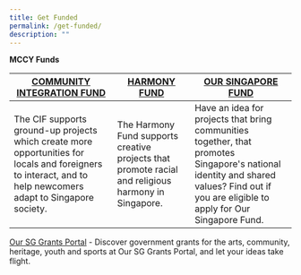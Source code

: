 ```yaml
---
title: Get Funded
permalink: /get-funded/
description: ""
---
```

**MCCY Funds**



| [COMMUNITY INTEGRATION FUND](https://oursggrants.gov.sg/grants/cifprojectgrant/instruction) | [HARMONY FUND](https://oursggrants.gov.sg/grants/hfprojectgrant/instruction)| [OUR SINGAPORE FUND](https://oursggrants.gov.sg/grants/osfprojectgrant/instruction)|
| -------- | -------- | -------- |
| The CIF supports ground-up projects which create more opportunities for locals and foreigners to interact, and to help newcomers adapt to Singapore society. | The Harmony Fund supports creative projects that promote racial and religious harmony in Singapore. | Have an idea for projects that bring communities together, that promotes Singapore's national identity and shared values? Find out if you are eligible to apply for Our Singapore Fund.|


[Our SG Grants Portal](https://oursggrants.gov.sg/) - Discover government grants for the arts, community, heritage, youth and sports at Our SG Grants Portal, and let your ideas take flight.